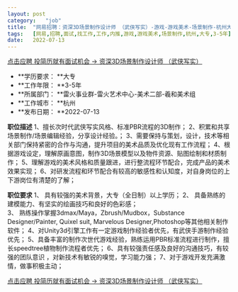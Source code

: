 ```yaml
---
layout:	post
category:	"job"
title:	"网易招聘：资深3D场景制作设计师 （武侠写实）-游戏-游戏美术-场景制作-杭州大专3-5年"
tags:	[网易,招聘,面试,找工作,工作,内推,游戏,游戏美术,场景制作,杭州,大专,3-5年]
date:	2022-07-13
---
```


[点击应聘 投简历就有面试机会 -> 资深3D场景制作设计师 （武侠写实）](http://mobile.bole.netease.com/bole/boleDetail?id=19155&employeeId=346f03c3cda5f04c&key=all)



- **学历要求： **大专
- **工作年限： **3-5年
- **所属部门： **雷火事业群-雷火艺术中心-美术二部-羲和美术组
- **工作城市： **杭州
- **发布日期： **2022-07-13



**职位描述**
1、擅长次时代武侠写实风格、标准PBR流程的3D制作；
2、积累和共享场景制作/场景编辑经验，分享设计经验。；
3、需要保持与策划，设计，技术等相关部门保持紧密的合作与沟通，提升项目的美术品质及优化现有工作流程； 
4、根据游戏设定，理解原画意图，制作3D场景模型以及物件资源、贴图绘制和材质制作； 
5、理解游戏的美术风格和质量跟进，进行整流程环节配合，完成产品的美术效果实现； 
6、对研发流程和环节配合有较高的敏感性和认知度，对自身岗位的上下游岗位有清楚的了解；




**职位要求**
1、 具有较强的美术背景，大专（全日制）以上学历； 
2、 具备熟练的建模能力、有坚实的绘画技巧和良好的色彩感；  
3、 熟练操作掌握3dmax/Maya，Zbrush/Mudbox，Substance Designer/Painter, Quixel suit, Marvelous Designer,Photoshop等其他相关制作软件； 
4、对Unity3d引擎工作有一定游戏制作经验者优先，有武侠手游制作经验优先；
5、具备丰富的制作次世代游戏经验，熟练运用PBR标准流程进行制作，擅长speedtree植物制作流程者优先；
6、具有较强责任感及良好的沟通技巧，有较强的团队意识 ，对新技术有敏锐的嗅觉，学习能力强；
7、对于游戏开发充满激情，做事积极主动；




[点击应聘 投简历就有面试机会 -> 资深3D场景制作设计师 （武侠写实）](http://mobile.bole.netease.com/bole/boleDetail?id=19155&employeeId=346f03c3cda5f04c&key=all)